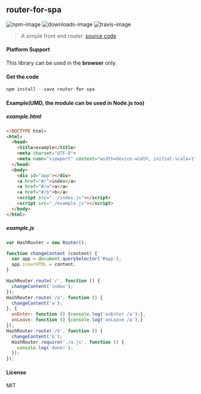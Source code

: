 ## router-for-spa
![npm-image](http://img.shields.io/npm/v/router-for-spa.svg)
![downloads-image](http://img.shields.io/npm/dm/router-for-spa.svg)
![travis-image](http://img.shields.io/travis/hunnble/router-for-spa.svg)
>A simple front end router. [source code](https://github.com/hunnble/router-for-spa)

#### Platform Support
This library can be used in the **browser** only.
#### Get the code
```javascript
npm install --save router-for-spa
```
#### Example(UMD, the module can be used in Node.js too)
##### example.html
```html
<!DOCTYPE html>
<html>
  <head>
    <title>example</title>
    <meta charset="UTF-8">
    <meta name="viewport" content="width=device-width, initial-scale=1">
  </head>
  <body>
    <div id="app"></div>
    <a href="#/">index</a>
    <a href="#/a">a</a>
    <a href="#/b">b</a>
    <script src="../index.js"></script>
    <script src="./example.js"></script>
  </body>
</html>
```
##### example.js
```javascript
var HashRouter = new Router();

function changeContent (content) {
  var app = document.querySelector('#app');
  app.innerHTML = content;
}

HashRouter.route('/', function () {
  changeContent('index');
});
HashRouter.route('/a', function () {
  changeContent('a');
}, {
  onEnter: function () {console.log('onEnter /a');},
  onLeave: function () {console.log('onLeave /a');}
});
HashRouter.route('/b', function () {
  changeContent('b');
  HashRouter.require('./a.js', function () {
    console.log('done!');
  });
});

```
#### License
MIT
